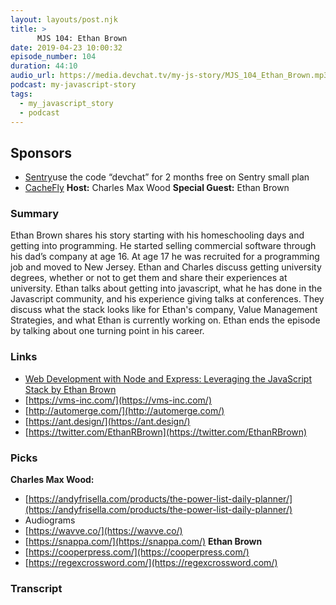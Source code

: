 ```yaml
---
layout: layouts/post.njk
title: >
      MJS 104: Ethan Brown
date: 2019-04-23 10:00:32
episode_number: 104
duration: 44:10
audio_url: https://media.devchat.tv/my-js-story/MJS_104_Ethan_Brown.mp3
podcast: my-javascript-story
tags: 
  - my_javascript_story
  - podcast
---
```


## **Sponsors**

- [Sentry](http://sentry.io/)use the code “devchat” for 2 months free on Sentry small plan
- [CacheFly](https://www.cachefly.com/)
**Host:** Charles Max Wood **Special Guest:** Ethan Brown
### **Summary**
Ethan Brown shares his story starting with his homeschooling days and getting into programming. He started selling commercial software through his dad’s company at age 16. At age 17 he was recruited for a programming job and moved to New Jersey. Ethan and Charles discuss getting university degrees, whether or not to get them and share their experiences at university. Ethan talks about getting into javascript, what he has done in the Javascript community, and his experience giving talks at conferences. They discuss what the stack looks like for Ethan's company, Value Management Strategies, and what Ethan is currently working on. Ethan ends the episode by talking about one turning point in his career. 
### **Links**

- [Web Development with Node and Express: Leveraging the JavaScript Stack by Ethan Brown](https://www.amazon.com/Web-Development-Node-Express-Leveraging-ebook/dp/B00LG17AGO/ref=as_li_ss_tl?ie=UTF8&qid=1548462018&sr=8-1&linkCode=ll1&tag=devchattv-20&linkId=f06bfe7482dca8bb751ed6d7cc86e2ab&language=en_US)
- [https://vms-inc.com/](https://vms-inc.com/)
- [http://automerge.com/](http://automerge.com/)
- [https://ant.design/](https://ant.design/)
- [https://twitter.com/EthanRBrown](https://twitter.com/EthanRBrown)

### **Picks**
 **Charles Max Wood:**
- [https://andyfrisella.com/products/the-power-list-daily-planner/](https://andyfrisella.com/products/the-power-list-daily-planner/)
- Audiograms
- [https://wavve.co/](https://wavve.co/)
- [https://snappa.com/](https://snappa.com/)
**Ethan Brown**
- [https://cooperpress.com/](https://cooperpress.com/)
- [https://regexcrossword.com/](https://regexcrossword.com/)


### Transcript


